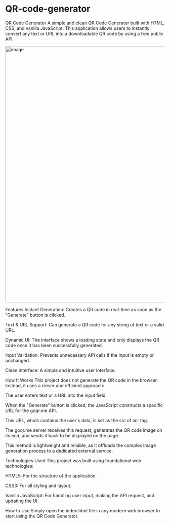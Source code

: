 # QR-code-generator
QR Code Generator
A simple and clean QR Code Generator built with HTML, CSS, and vanilla JavaScript. This application allows users to instantly convert any text or URL into a downloadable QR code by using a free public API.

<img width="1919" height="809" alt="image" src="https://github.com/user-attachments/assets/c1cf66e5-5aed-4889-83f2-6a4b6ca197c4" />

Features
Instant Generation: Creates a QR code in real-time as soon as the "Generate" button is clicked.

Text & URL Support: Can generate a QR code for any string of text or a valid URL.

Dynamic UI: The interface shows a loading state and only displays the QR code once it has been successfully generated.

Input Validation: Prevents unnecessary API calls if the input is empty or unchanged.

Clean Interface: A simple and intuitive user interface.

How It Works
This project does not generate the QR code in the browser. Instead, it uses a clever and efficient approach:

The user enters text or a URL into the input field.

When the "Generate" button is clicked, the JavaScript constructs a specific URL for the goqr.me API.

This URL, which contains the user's data, is set as the src of an <img> tag.

The goqr.me server receives this request, generates the QR code image on its end, and sends it back to be displayed on the page.

This method is lightweight and reliable, as it offloads the complex image generation process to a dedicated external service.

Technologies Used
This project was built using foundational web technologies:

HTML5: For the structure of the application.

CSS3: For all styling and layout.

Vanilla JavaScript: For handling user input, making the API request, and updating the UI.

How to Use
Simply open the index.html file in any modern web browser to start using the QR Code Generator.
